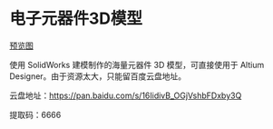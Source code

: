 # 电子元器件3D模型

[预览图](https://img.fanhaobai.com/project/index/electron-component-3d.png)

使用 SolidWorks 建模制作的海量元器件 3D 模型，可直接使用于 Altium Designer。由于资源太大，只能留百度云盘地址。

云盘地址：https://pan.baidu.com/s/16IidivB_OGjVshbFDxby3Q

提取码：6666

